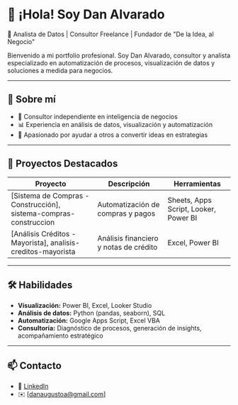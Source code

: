 # 👋 ¡Hola! Soy Dan Alvarado

🎯 Analista de Datos | Consultor Freelance | Fundador de "De la Idea, al Negocio"

Bienvenido a mi portfolio profesional. Soy Dan Alvarado, consultor y analista especializado en automatización de procesos, visualización de datos y soluciones a medida para negocios.

---

## 🚀 Sobre mí

- 💼 Consultor independiente en inteligencia de negocios
- 📊 Experiencia en análisis de datos, visualización y automatización
- 🧠 Apasionado por ayudar a otros a convertir ideas en estrategias

---

## 📌 Proyectos Destacados

| Proyecto | Descripción | Herramientas |
|---------|-------------|--------------|
| [Sistema de Compras - Construcción], sistema-compras-construccion | Automatización de compras y pagos | Sheets, Apps Script, Looker, Power BI |
| [Análisis Créditos - Mayorista], analisis-creditos-mayorista | Análisis financiero y notas de crédito | Excel, Power BI |


---

## 🛠️ Habilidades

- **Visualización:** Power BI, Excel, Looker Studio
- **Análisis de datos:** Python (pandas, seaborn), SQL
- **Automatización:** Google Apps Script, Excel VBA
- **Consultoría:** Diagnóstico de procesos, generación de insights, acompañamiento estratégico

---

## 📫 Contacto

- 💼 [LinkedIn](www.linkedin.com/in/dan-augusto-alvarado-leguizamón-250aa991)
- ✉️ [danaugustoa@gmail.com]
